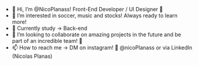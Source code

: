
- 👋 Hi, I’m @NicoPlanass! Front-End Developer / UI Designer  🎨
- 👀 I’m interested in soccer, music and stocks! Always ready to learn more!
- 🌱 Currently study -> Back-end
- 💞️ I’m looking to collaborate on amazing projects in the future and be part of an incredible team! 👏
- 📫 How to reach me -> DM on instagram! 💌 @nicoPlanass or via LinkedIn (Nicolas Planas)
